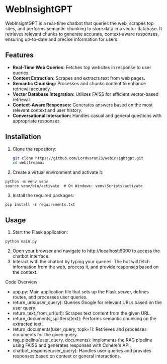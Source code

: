 # WebInsightGPT
 WebInsightGPT is a real-time chatbot that queries the web, scrapes top sites, and performs semantic chunking to store data in a vector database. It retrieves relevant chunks to generate accurate, context-aware responses, ensuring up-to-date and precise information for users.

## Features

- **Real-Time Web Queries:** Fetches top websites in response to user queries.
- **Content Extraction:** Scrapes and extracts text from web pages.
- **Semantic Chunking:** Processes and chunks content to enhance retrieval accuracy.
- **Vector Database Integration:** Utilizes FAISS for efficient vector-based retrieval.
- **Context-Aware Responses:** Generates answers based on the most relevant context and user history.
- **Conversational Interaction:** Handles casual and general questions with appropriate responses.

## Installation
1. Clone the repository:
   ```bash
   git clone https://github.com/Lordvarun23/webinsightgpt.git
   cd webstreamai
   ```
2. Create a virtual environment and activate it:
 ```
python -m venv venv
source venv/bin/activate  # On Windows: venv\Scripts\activate
```
3. Install the required packages:
```
pip install -r requirements.txt
```

## Usage
1. Start the Flask application:
```
python main.py
```
2. Open your browser and navigate to http://localhost:5000 to access the chatbot interface.
3. Interact with the chatbot by typing your queries. The bot will fetch information from the web, process it, and provide responses based on the context.

Code Overview
- app.py: Main application file that sets up the Flask server, defines routes, and processes user queries.
- return_urls(user_query): Queries Google for relevant URLs based on the user query.
- return_text_from_url(url): Scrapes text content from the given URL.
- return_documents_splitters(text): Performs semantic chunking on the extracted text.
- return_documents(user_query, topk=1): Retrieves and processes documents for the given query.
- rag_pipeline(user_query, documents): Implements the RAG pipeline using FAISS and generates responses with Cohere's API.
- chatbot_response(user_query): Handles user queries and provides responses based on context or general interactions.
